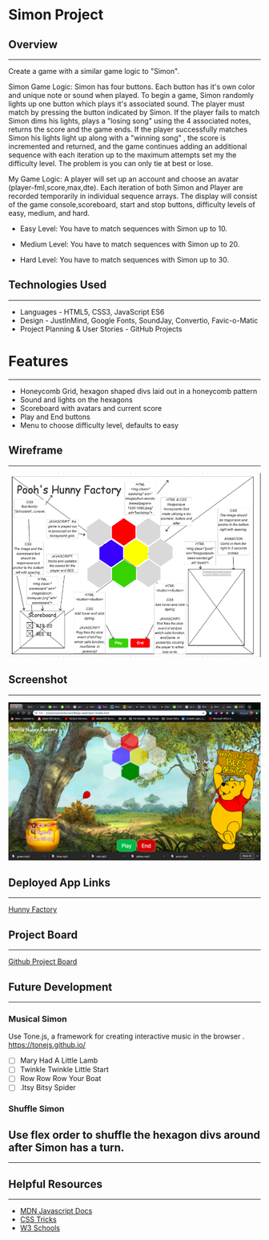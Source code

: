 # Simon Project 

## Overview
---
Create a game with a similar game logic to "Simon".

Simon Game Logic: Simon has four buttons. Each button has it's own color and unique note or sound when played. To begin a game, Simon randomly lights up one button which plays it's associated sound. The player must match by pressing the button indicated by Simon. If the player fails to match Simon dims his lights, plays a "losing song" using the 4 associated notes, returns the score and the game ends. If the player successfully matches Simon his lights light up along with a "winning song" , the score is incremented and returned, and the game continues adding an additional sequence with each iteration up to the maximum attempts set my the difficulty level. The problem is you can only tie at best or lose.

My Game Logic: A player will set up an account and choose an avatar (player-fml,score,max,dte). Each iteration of both Simon and Player are recorded temporarily in individual sequence arrays. The display will consist of the game console,scoreboard, start and stop buttons, difficulty levels of easy, medium, and hard.

* Easy Level: You have to match sequences with Simon up to 10.

* Medium Level: You have to match sequences with Simon up to 20.

* Hard Level: You have to match sequences with Simon up to 30.


## Technologies Used
---
* Languages - HTML5, CSS3, JavaScript ES6
* Design - JustInMind, Google Fonts, SoundJay, Convertio, Favic-o-Matic
* Project Planning & User Stories - GitHub Projects


# Features
---
* Honeycomb Grid, hexagon shaped divs laid out in a honeycomb pattern
* Sound and lights on the hexagons
* Scoreboard with avatars and current score
* Play and End buttons
* Menu to choose difficulty level, defaults to easy

## Wireframe
---
![Wireframe](wireframe/PoohsHunnyFactoryWireframe.png)

## Screenshot
---
![Hunny Factory](wireframe/PoohsHunnyFactoryScreenshot.png)

## Deployed App Links
---
[Hunny Factory](https://hunny-factory.netlify.com/#redhex)

## Project Board
---
[Github Project Board](https://github.com/rosemariburton/project-1/projects/1)

## Future Development
---
### Musical Simon
Use Tone.js, a framework for creating interactive music in the browser . https://tonejs.github.io/

- [ ] Mary Had A Little Lamb
- [ ] Twinkle Twinkle Little Start
- [ ] Row Row Row Your Boat
- [ ] .Itsy Bitsy Spider

### Shuffle Simon
Use flex order to shuffle the hexagon divs around after Simon has a turn.
---
---
## Helpful Resources
---
* [MDN Javascript Docs](https://developer.mozilla.org/en-US/docs/Web/JavaScript)
* [CSS Tricks](https://css-tricks.com)
* [W3 Schools](https://www.w3schools.com)
